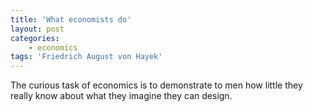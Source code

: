 ```yaml
---
title: 'What economists do'
layout: post
categories:
    - economics
tags: 'Friedrich August von Hayek'
---
```


The curious task of economics is to demonstrate to men how little they really know about what they imagine they can design.